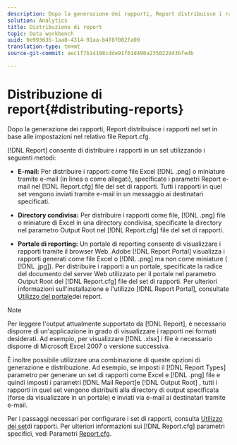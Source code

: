 ```yaml
---
description: Dopo la generazione dei rapporti, Report distribuisce i rapporti nel set in base alle impostazioni nel relativo file Report.cfg.
solution: Analytics
title: Distribuzione di report
topic: Data workbench
uuid: 0e993635-1aa8-4314-91aa-b4f8f002fa09
translation-type: tm+mt
source-git-commit: aec1f7b14198cdde91f61d490a235022943bfedb

---
```



# Distribuzione di report{#distributing-reports}

Dopo la generazione dei rapporti, Report distribuisce i rapporti nel set in base alle impostazioni nel relativo file Report.cfg.

[!DNL Report] consente di distribuire i rapporti in un set utilizzando i seguenti metodi:

* **E-mail:** Per distribuire i rapporti come file Excel [!DNL .png] o miniature tramite e-mail (in linea o come allegati), specificate i parametri Report e-mail nel [!DNL Report.cfg] file del set di rapporti. Tutti i rapporti in quel set vengono inviati tramite e-mail in un messaggio ai destinatari specificati.

* **Directory condivisa:** Per distribuire i rapporti come file, [!DNL .png] file o miniature di Excel in una directory condivisa, specificate la directory nel parametro Output Root nel [!DNL Report.cfg] file del set di rapporti.

* **Portale di reporting:** Un portale di reporting consente di visualizzare i rapporti tramite il browser Web. Adobe [!DNL Report Portal] visualizza i rapporti generati come file Excel o [!DNL .png] ma non come miniature ( [!DNL .jpg]). Per distribuire i rapporti a un portale, specificate la radice del documento del server Web utilizzato per il portale nel parametro Output Root del [!DNL Report.cfg] file del set di rapporti. Per ulteriori informazioni sull&#39;installazione e l&#39;utilizzo [!DNL Report Portal], consultate [Utilizzo del portale](../../home/c-rpt-oview/c-rpt-portal/c-rpt-portal.md#concept-f692210cad494c00865dbf325eb5ed35)dei report.

>[!NOTE]
>
>Per leggere l&#39;output attualmente supportato da [!DNL Report], è necessario disporre di un&#39;applicazione in grado di visualizzare i rapporti nei formati desiderati. Ad esempio, per visualizzare [!DNL .xlsx] i file è necessario disporre di Microsoft Excel 2007 o versione successiva.

È inoltre possibile utilizzare una combinazione di queste opzioni di generazione e distribuzione. Ad esempio, se imposti il [!DNL Report Types] parametro per generare un set di rapporti come Excel e [!DNL .png] file e quindi imposti i parametri [!DNL Mail Report]e [!DNL Output Root] , tutti i rapporti in quel set vengono distribuiti alla directory di output specificata (forse da visualizzare in un portale) e inviati via e-mail ai destinatari tramite e-mail.

Per i passaggi necessari per configurare i set di rapporti, consulta [Utilizzo dei set](../../home/c-rpt-oview/c-work-rpt-sets/c-work-rpt-sets.md#concept-a5f078668e1245e684cb2a778c8803d5)di rapporti. Per ulteriori informazioni sui [!DNL Report.cfg] parametri specifici, vedi Parametri [Report.cfg](../../home/c-rpt-oview/c-rpt-param-ref/c-rpt-param.md#concept-838e59d72d3f4cb29ee15f5c7eb0ceff).
